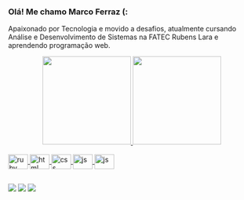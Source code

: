 ### Olá! Me chamo Marco Ferraz (:
 Apaixonado por Tecnologia e movido a desafios, atualmente cursando Análise e Desenvolvimento de Sistemas na FATEC Rubens Lara e aprendendo programação web. 

<div align="center">
  <a href="https://github.com/FerrazMarco">
  <img height="180em" src="https://github-readme-stats.vercel.app/api?username=FerrazMarco&show_icons=true&theme=tokyonight&include_all_commits=true&count_private=true"/>
  <img height="180em" src="https://github-readme-stats.vercel.app/api/top-langs/?username=FerrazMarco&layout=compact&langs_count=7&theme=tokyonight"/>
</div>

<div style="display: inline_block"><br>
  <img align="center" alt="ruby" height="30" width="40" src="https://cdn.jsdelivr.net/gh/devicons/devicon/icons/ruby/ruby-original.svg">
  <img align="center" alt="html" height="30" width="40" src="https://cdn.jsdelivr.net/gh/devicons/devicon/icons/html5/html5-original.svg">
  <img align="center" alt="css" height="30" width="40" src="https://cdn.jsdelivr.net/gh/devicons/devicon/icons/css3/css3-original.svg">
  <img align="center" alt="js" height="30" width="40" src="https://cdn.jsdelivr.net/gh/devicons/devicon/icons/javascript/javascript-original.svg">
  <img align="center" alt="js" height="30" width="40" src="https://cdn.jsdelivr.net/gh/devicons/devicon/icons/c/c-original.svg">  
</div>
  
  
  ##
  
  <div>
    <a href="https://www.linkedin.com/in/marco-a-ferraz/" target="_blank"><img src="https://img.shields.io/badge/-LinkedIn-%230077B5?style=for-the-badge&logo=linkedin&logoColor=white" target="_blank"></a> 
    <a href="https://github.com/FerrazMarco" target="_blank"><img src="https://img.shields.io/badge/Microsoft_Outlook-0078D4?style=for-the-badge&logo=microsoft-outlook&logoColor=white" target="_blank"></a>
    <a href="mailto:contatomarcoferraz@outlook.com" target="_blank"><img src="https://img.shields.io/badge/GitHub-100000?style=for-the-badge&logo=github&logoColor=white" target="_blank"></a> 
    
    
    
    
    
  </div>






